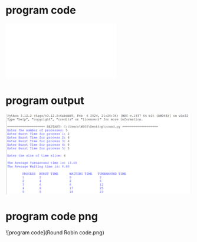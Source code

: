 # program code
![program_code](roundrobhin_code_le_516.py)

# program output
![program_output](Round_output_le_516.PNG)

# program code png
![program code](Round Robin code.png)
